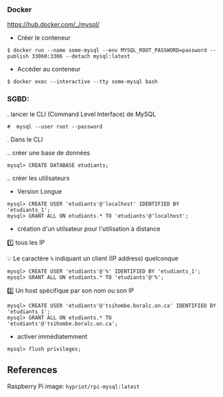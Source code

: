 ### Docker

https://hub.docker.com/_/mysql/

* Créer le conteneur

```
$ docker run --name some-mysql --env MYSQL_ROOT_PASSWORD=password --publish 33060:3306 --detach mysql:latest
```

* Accéder au conteneur

```
$ docker exec --interactive --tty some-mysql bash
```


### SGBD:

. lancer le CLI (Command Level Interface) de MySQL

```
#  mysql --user root --password
```


. Dans le CLI

.. créer une base de données

```
mysql> CREATE DATABASE etudiants;
```

.. créer les utilisateurs

- Version Longue

```
mysql> CREATE USER 'etudiants'@'localhost' IDENTIFIED BY 'etudiants_1';
mysql> GRANT ALL ON etudiants.* TO 'etudiants'@'localhost';
```

- création d'un utilsateur pour l'utilisation à distance

:one: tous les IP

:bulb: Le caractère `%` indiquant un client (IP address) quelconque

```
mysql> CREATE USER 'etudiants'@'%' IDENTIFIED BY 'etudiants_1';
mysql> GRANT ALL ON etudiants.* TO 'etudiants'@'%';
```

:two: Un host spécifique par son nom ou son IP

```
mysql> CREATE USER 'etudiants'@'tsihombe.boralc.on.ca' IDENTIFIED BY 'etudiants_1';
mysql> GRANT ALL ON etudiants.* TO 'etudiants'@'tsihombe.boralc.on.ca';
```


- activer immédiatemment

```
mysql> flush privileges;
```


## References

Raspberry Pi image:  `hypriot/rpi-mysql:latest`
